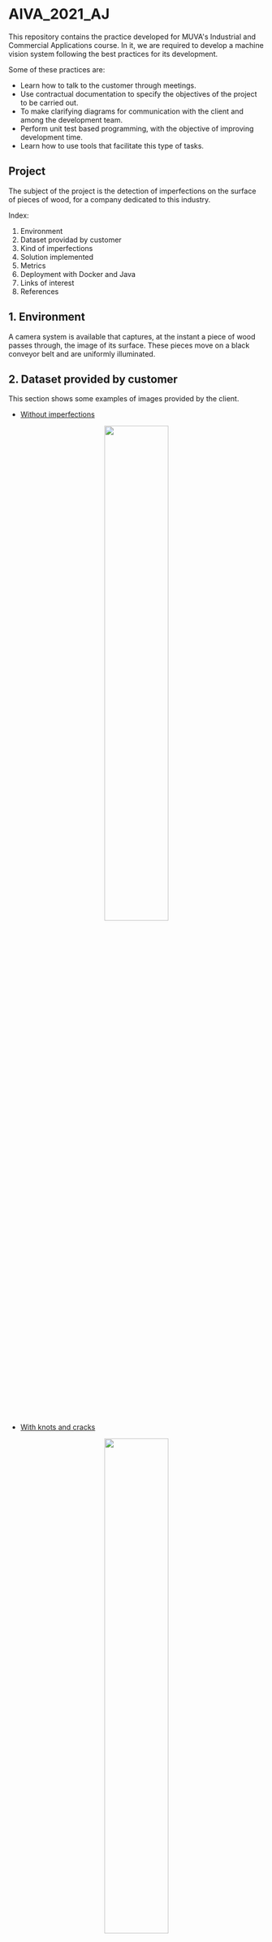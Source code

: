 # AIVA_2021_AJ

This repository contains the practice developed for MUVA's Industrial and Commercial Applications course. In it, we are required to develop a machine vision system following the best practices for its development.

Some of these practices are:

- Learn how to talk to the customer through meetings.
- Use contractual documentation to specify the objectives of the project to be carried out.
- To make clarifying diagrams for communication with the client and among the development team.
- Perform unit test based programming, with the objective of improving development time.
- Learn how to use tools that facilitate this type of tasks.

## Project

The subject of the project is the detection of imperfections on the surface of pieces of wood, for a company dedicated to this industry.

Index:
1. Environment
2. Dataset providad by customer
3. Kind of imperfections
4. Solution implemented
5. Metrics
6. Deployment with Docker and Java
7. Links of interest
8. References

## 1. Environment

A camera system is available that captures, at the instant a piece of wood passes through, the image of its surface. These pieces move on a black conveyor belt and are uniformly illuminated.

## 2. Dataset provided by customer

This section shows some examples of images provided by the client.

- [Without imperfections](./docs/images/without_imperfections.png)

<p align="center">
  <img src="./docs/images/without_imperfections.png" width="50%" />
</p>

- [With knots and cracks](./docs/images/with_knots_cracks.png)

<p align="center">
  <img src="./docs/images/with_knots_cracks.png" width="50%" />
</p>

## 3. Kind of imperfections

The imperfections present in the wood pieces have a dark coloration due to knots or cracks.
- [Knots](./docs/images/knots.jpeg), is defined as the area of woody tissue resulting from the trace left by the development of a branch.

<p align="center">
  <img src="./docs/images/knots.jpeg" />
</p>

- [Cracks](./docs/images/cracks.jpeg), is the separation of the fibers (slit or cleft) in the longitudinal direction.

<p align="center">
  <img src="./docs/images/cracks.jpeg" />
</p>

## 4. Solution implemented

The following images show some examples of very good and not so good results. The problem that has been detected is that a new type of defect has appeared in the wood that was not previously detected. This defect presents a lot of roughness on the surface and alters the brightness levels, modifying in an unstable way the threshold to be used. In future works we will explain some solutions for this problem, but it is important to emphasize that this is a first prototype for the solution of the problem.

The image below shows the sequence diagram of the implemented solution, where the main method uses the classes shown in the [UML diagram](./docs/images/UML_amp.svg). And this in turn is divided into two other activity diagrams that show the operation of ImperfectionSegmentator and BackgroundSegmentator.

- [Solution Sequence Diagram](./docs/images/SequenceDiagram.png)

<p align="center">
  <img src="./docs/images/SequenceDiagram.png" />
</p>

- [Imperfection Segmentator Activity Diagram](./docs/images/UML_Imperfection_activity.png)

<p align="center">
  <img src="./docs/images/UML_Imperfection_activity.png" />
</p>

- [Background Segmentator Activity Diagram](./docs/images/UML_Background_activity.png)

<p align="center">
  <img src="./docs/images/UML_Background_activity.png" />
</p>

In summary, image thresholding and morphological operations are being applied to improve the results obtained. Thus obtaining a segmentation of the defects that is subsequently quantified to obtain a numerical value. The main advantage is that no neural networks are used, it is fast and easily adaptable to other situations.

## 5. Metrics

The results of the algorithm used for the **train** set:

- **FN or False Negatives**: uncorrected data 890797 and corrected data 0 (we consider that if we have detected any defect within the region, it does not count as a false negative).
- **Precision**: with a value of 93.41%, we can say that the algorithm is very good when telling if a pixel corresponds to a defect.
- **Recall**: with a value of 100% we are detecting all the defects.
- **IoU**: with a value of 93.41% we can say that our detections are very close to the size of the defects.
- **F1 score**: at 96.59%, this is a very high value indicating that the algorithm is really effective.

[Train set metrics](./docs/images/Tables/train_good.PNG)
<p align="center">
  <img src="./docs/images/Tables/train_good.PNG" />
</p>

The results of the algorithm used for the **test** set:

- **FN or False Negatives**: uncorrected 210394 and corrected 0.
- **Precision**: with a value of 65.09%, this value can be interpreted as meaning that the test data are quite different from the training data or that we have over-adjusted the algorithm parameters.
- **Recall**: with a value of 100% we are detecting all the defects, but with low precision. This may mean that there is still margin of adjustment for the test data.
- **IoU**: with a value of 65.09%, this is a low adjustment in detections, due to the low precision this decrease in IoU was predictable.
- **F1 score**: at 78.86%, together with the rest of the metrics, it can be determined that a parameter search is necessary.

[Test set metrics](./docs/images/Tables/test_good.PNG)
<p align="center">
  <img src="./docs/images/Tables/test_good.PNG" />
</p>

## 6. Deployment with Docker and Java

For the deployment of this method, a Docker image has been created with all the necessary dependencies for its use. In the system document you can find a [tutorial](./docs/files/Documento_del_Sistema.pdf) developed for our customer in which the whole process for its use is explained. 

In the deployment diagram you can see how the Docker image (hosted in Docker Hub docker "pull andrestena/image_aiva_2021_aj:latest") generates a container that has the OpenCV, Python and Java dependencies needed to easily test the operation of the developed algorithm.

- [Deployment Diagram](./docs/images/UML_app_despliegue.png)

<p align="center">
  <img src="./docs/images/UML_app_despliegue.png" />
</p>

Our customer needs that this method can be executed in Java, so we have developed an example of use from this language. So we have modified the sequence diagram of the program to reflect these changes (Java calls Python's "calculate_imperfections" method and passes it the image directory as an argument).

- [Final Sequence Diagram](./docs/images/UML_app_java.png)

<p align="center">
  <img src="./docs/images/UML_app_java.png" />
</p>

Finally, the activity diagram for using the generated Docker image is shown. Where you can see that the image is located in Docker Hub, then a container containing all the dependencies is generated, executed and finally, linked to the execution. 

- [Docker Activity Diagram](./docs/images/UML_docker_despliegue.png)

<p align="center">
  <img src="./docs/images/UML_docker_despliegue.png" />
</p>

## 7. Links of interest
- [DSR documentation](./docs/files/DSR.pdf)
- [Design documentation](./docs/files/Documento_de_diseno.pdf)
- [System documentation](./docs/files/Documento_del_Sistema.pdf)
- [Client scheme](./docs/images/ClientScheme.png)

<p align="center">
  <img src="./docs/images/ClientScheme.png" width="75%" />
</p>

- [Use cases](./docs/images/usecases.svg)

<p align="center">
  <img src="./docs/images/usecases.svg" width="50%" />
</p>

- [UML scheme](./docs/images/UML.svg)

<p align="center">
  <img src="./docs/images/UML.svg" width="90%" />
</p>

## 8. References

- [Wood imperfections](http://web.archive.org/web/20210318123151/https://normadera.tknika.eus/es/content/medici%C3%B3n-de-singularidades-en-madera-estructural.html)
- [Image used in ClientScheme](https://images.vexels.com/media/users/3/145736/isolated/preview/8e99b5ecf870581da80ce137827eeee4-dibujos-animados-de-la-m-aacute-quina-de-ideas-by-vexels.png)
